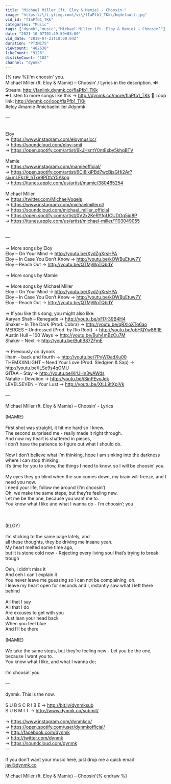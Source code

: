 ```yaml
---
title: "Michael Miller (ft. Eloy & Mamie) - Choosin'"
image: "https:\/\/i.ytimg.com\/vi\/fIaPfb1_TKk\/hqdefault.jpg"
vid_id: "fIaPfb1_TKk"
categories: "Music"
tags: ["dynmk","music","Michael Miller (ft. Eloy & Mamie) – Choosin’"]
date: "2021-10-07T01:49:59+03:00"
vid_date: "2019-07-21T18:00:04Z"
duration: "PT3M17S"
viewcount: "482638"
likeCount: "9126"
dislikeCount: "102"
channel: "dynmk"
---
```

{% raw %}I'm choosin' you.<br />Michael Miller (ft. Eloy &amp; Mamie) – Choosin’ / Lyrics in the description. 🔊 Stream: <a rel="nofollow" target="blank" href="http://fanlink.dynmk.co/fIaPfb1_TKk">http://fanlink.dynmk.co/fIaPfb1_TKk</a> <br />➕ Listen to more songs like this → <a rel="nofollow" target="blank" href="http://dynmk.co/more/fIaPfb1_TKk">http://dynmk.co/more/fIaPfb1_TKk</a> 🔁 Loop link: <a rel="nofollow" target="blank" href="http://dynmk.co/loop/fIaPfb1_TKk">http://dynmk.co/loop/fIaPfb1_TKk</a><br />#eloy #mamie #michaelmiller #dynmk<br /><br />—<br /><br /><br />Eloy<br />→ <a rel="nofollow" target="blank" href="https://www.instagram.com/eloymusicc/">https://www.instagram.com/eloymusicc/</a><br />→ <a rel="nofollow" target="blank" href="https://soundcloud.com/eloy-smit">https://soundcloud.com/eloy-smit</a><br />→ <a rel="nofollow" target="blank" href="https://open.spotify.com/artist/6kJHsntY0ntExby5khqBTV">https://open.spotify.com/artist/6kJHsntY0ntExby5khqBTV</a><br /><br />Mamie<br />→ <a rel="nofollow" target="blank" href="https://www.instagram.com/mamieofficial/">https://www.instagram.com/mamieofficial/</a><br />→ <a rel="nofollow" target="blank" href="https://open.spotify.com/artist/6Ci8ikiPBd7wcBjsGHi2Ar?si=mLFkz9_hTxe9PDfcY5Akog">https://open.spotify.com/artist/6Ci8ikiPBd7wcBjsGHi2Ar?si=mLFkz9_hTxe9PDfcY5Akog</a><br />→ <a rel="nofollow" target="blank" href="https://itunes.apple.com/us/artist/mamie/380465254">https://itunes.apple.com/us/artist/mamie/380465254</a><br /><br />Michael Miller<br />→ <a rel="nofollow" target="blank" href="https://twitter.com/MichaelVogels">https://twitter.com/MichaelVogels</a><br />→ <a rel="nofollow" target="blank" href="https://www.instagram.com/michaelmillernl/">https://www.instagram.com/michaelmillernl/</a><br />→ <a rel="nofollow" target="blank" href="https://soundcloud.com/michael_miller_official">https://soundcloud.com/michael_miller_official</a><br />→ <a rel="nofollow" target="blank" href="https://open.spotify.com/artist/0V2x2KeRYfgUCUDOq5id8P">https://open.spotify.com/artist/0V2x2KeRYfgUCUDOq5id8P</a><br />→ <a rel="nofollow" target="blank" href="https://itunes.apple.com/us/artist/michael-miller/1103049055">https://itunes.apple.com/us/artist/michael-miller/1103049055</a><br /><br /><br />—<br /><br />→ More songs by Eloy<br />Eloy – On Your Mind → <a rel="nofollow" target="blank" href="http://youtu.be/XydZgXrsHPA">http://youtu.be/XydZgXrsHPA</a><br />Eloy – In Case You Don’t Know → <a rel="nofollow" target="blank" href="http://youtu.be/kOWBuEtuw7Y">http://youtu.be/kOWBuEtuw7Y</a><br />Eloy – Reach Out → <a rel="nofollow" target="blank" href="http://youtu.be/QTMjWpTQbdY">http://youtu.be/QTMjWpTQbdY</a><br /><br />→ More songs by Mamie<br /><br />→ More songs by Michael Miller<br />Eloy – On Your Mind → <a rel="nofollow" target="blank" href="http://youtu.be/XydZgXrsHPA">http://youtu.be/XydZgXrsHPA</a><br />Eloy – In Case You Don’t Know → <a rel="nofollow" target="blank" href="http://youtu.be/kOWBuEtuw7Y">http://youtu.be/kOWBuEtuw7Y</a><br />Eloy – Reach Out → <a rel="nofollow" target="blank" href="http://youtu.be/QTMjWpTQbdY">http://youtu.be/QTMjWpTQbdY</a><br /><br />→ If you like this song, you might also like: <br />Aaryan Shah – Renegade → <a rel="nofollow" target="blank" href="http://youtu.be/xFl7r39B4H4">http://youtu.be/xFl7r39B4H4</a><br />Shaker – In The Dark (Prod. Cobra) → <a rel="nofollow" target="blank" href="http://youtu.be/qRXloXTo6ao">http://youtu.be/qRXloXTo6ao</a><br />MERGES – Undressed (Prod. by Rio Root) → <a rel="nofollow" target="blank" href="http://youtu.be/obHQYw86flE">http://youtu.be/obHQYw86flE</a><br />Austin Hull – 100 Ways → <a rel="nofollow" target="blank" href="http://youtu.be/Buh4mBzCu7M">http://youtu.be/Buh4mBzCu7M</a><br />Shaker – Next → <a rel="nofollow" target="blank" href="http://youtu.be/ButlB87ZFmE">http://youtu.be/ButlB87ZFmE</a><br /><br />→  Previously on dynmk <br />ilham – back and fourth → <a rel="nofollow" target="blank" href="http://youtu.be/7PyWOadXu00">http://youtu.be/7PyWOadXu00</a><br />THEMXXNLIGHT – Need Your Love (Prod. Sledgren &amp; Sap) → <a rel="nofollow" target="blank" href="http://youtu.be/ILSe9s4qGMU">http://youtu.be/ILSe9s4qGMU</a><br />GITAA – Stay → <a rel="nofollow" target="blank" href="http://youtu.be/KrUHn3wAWds">http://youtu.be/KrUHn3wAWds</a><br />Natalie – Devotion → <a rel="nofollow" target="blank" href="http://youtu.be/iSinPEvoJek">http://youtu.be/iSinPEvoJek</a><br />LEVELSEVEN – Your Lust → <a rel="nofollow" target="blank" href="http://youtu.be/XtLL9tXpIVk">http://youtu.be/XtLL9tXpIVk</a><br /><br />—<br /><br />Michael Miller (ft. Eloy &amp; Mamie) – Choosin’ - Lyrics<br /><br />(MAMIE)<br /><br />First shot was straight, it hit me hard so I knew. <br />The second surprised me - really made it right through. <br />And now my heart is shattered in pieces, <br />I don’t have the patience to figure out what I should do.<br /><br />Now I don’t believe what I’m thinking, hope I am sinking into the darkness where I can stop thinking. <br />It’s time for you to show, the things I need to know, so I will be choosin’ you.<br /><br />My eyes they go blind when the sun comes down, my brain will freeze, and I need you now. <br />I need your life, follow me around (I’m choosin’). <br />Oh, we make the same steps, but they’re feeling new. <br />Let me be the one, because you want me to. <br />You know what I like and what I wanna do - I’m choosin’; you<br /><br /><br /><br />(ELOY)<br /><br />I’m sticking to the same page lately, and<br />all these thoughts, they be driving me insane yeah. <br />My heart melted some time ago, <br />but it is stone cold now - Rejecting every living soul that’s trying to break trough<br /><br />Oeh, I didn’t miss it<br />And oeh I can’t explain it<br />You never leave me guessing so i can not be complaining, oh. <br />I leave my heart open for seconds and I, instantly saw what I left there behind<br /><br />All that I say<br />All that I do <br />Are excuses to get with you<br />Just lean your head back<br />When you feel blue<br />And I’ll be there<br /><br />(MAMIE)<br /><br />We take the same steps, but they’re feeling new - Let you be the one, because I want you to. <br />You know what I like, and what I wanna do;<br /><br />I’m choosin’ you<br /><br />—<br /><br />dynmk. This is the now.<br /><br />S U B S C R I B E → <a rel="nofollow" target="blank" href="http://bit.ly/dynmksub">http://bit.ly/dynmksub</a><br />S U B M I T → <a rel="nofollow" target="blank" href="http://www.dynmk.co/submit/">http://www.dynmk.co/submit/</a><br /><br />→ <a rel="nofollow" target="blank" href="https://www.instagram.com/dynmkco/">https://www.instagram.com/dynmkco/</a><br />→ <a rel="nofollow" target="blank" href="https://open.spotify.com/user/dynmkofficial/">https://open.spotify.com/user/dynmkofficial/</a><br />→ <a rel="nofollow" target="blank" href="http://facebook.com/dynmk">http://facebook.com/dynmk</a> <br />→ <a rel="nofollow" target="blank" href="http://twitter.com/dynmk">http://twitter.com/dynmk</a> <br />→ <a rel="nofollow" target="blank" href="https://soundcloud.com/dynmk">https://soundcloud.com/dynmk</a><br />—<br /><br />If you don't want your music here, just drop me a quick email jay@dynmk.co<br /><br />Michael Miller (ft. Eloy &amp; Mamie) – Choosin’{% endraw %}
